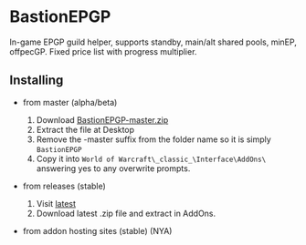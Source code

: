 # BastionEPGP
In-game EPGP guild helper, supports standby, main/alt shared pools, minEP, offpecGP. Fixed price list with progress multiplier.

## Installing
* from master (alpha/beta)
  1. Download [BastionEPGP-master.zip](https://github.com/Road-block/BastionEPGP/archive/master.zip)
  2. Extract the file at Desktop
  3. Remove the -master suffix from the folder name so it is simply `BastionEPGP`
  4. Copy it into `World of Warcraft\_classic_\Interface\AddOns\` answering yes to any overwrite prompts.

* from releases (stable)
  1. Visit [latest](https://github.com/Road-block/BastionEPGP/releases/latest)
  2. Download latest .zip file and extract in AddOns.
  
* from addon hosting sites (stable)
  (NYA)
